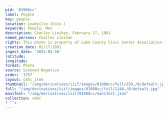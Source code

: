 ```yaml
---
pid: '01908cc'
label: People
key: people
location: Leadville (Colo.)
keywords: People, Men
description: Charles Linihan, February 17, 1881
named_persons: Charles Linihan
rights: This photo is property of Lake County Civic Center Association.
creation_date: 02/17/1881
ingest_date: '2021-03-30'
latitude: 
longitude: 
format: Photo
source: Scanned Negative
order: '1757'
layout: cmhc_item
thumbnail: "/img/derivatives/iiif/images/01908cc/full/250,/0/default.jpg"
full: "/img/derivatives/iiif/images/01908cc/full/1140,/0/default.jpg"
manifest: "/img/derivatives/iiif/01908cc/manifest.json"
collection: cmhc
! '': 
---
```

